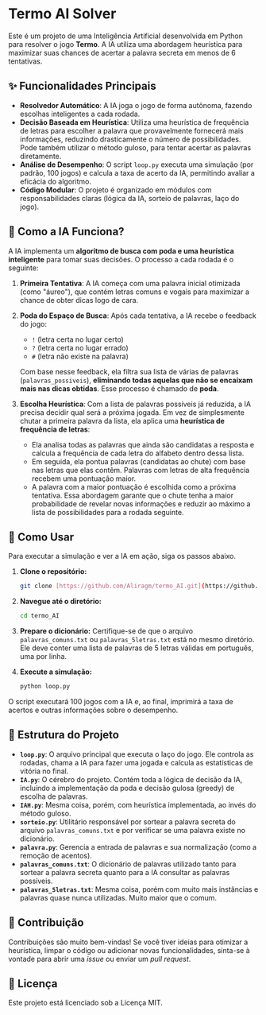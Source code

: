 # Termo AI Solver

Este é um projeto de uma Inteligência Artificial desenvolvida em Python para resolver o jogo **Termo**. A IA utiliza uma abordagem heurística para maximizar suas chances de acertar a palavra secreta em menos de 6 tentativas.

## ✨ Funcionalidades Principais

* **Resolvedor Automático**: A IA joga o jogo de forma autônoma, fazendo escolhas inteligentes a cada rodada.
* **Decisão Baseada em Heurística**: Utiliza uma heurística de frequência de letras para escolher a palavra que provavelmente fornecerá mais informações, reduzindo drasticamente o número de possibilidades. Pode também utilizar o método guloso, para tentar acertar as palavras diretamente.
* **Análise de Desempenho**: O script `loop.py` executa uma simulação (por padrão, 100 jogos) e calcula a taxa de acerto da IA, permitindo avaliar a eficácia do algoritmo.
* **Código Modular**: O projeto é organizado em módulos com responsabilidades claras (lógica da IA, sorteio de palavras, laço do jogo).

## 🧠 Como a IA Funciona?

A IA implementa um **algoritmo de busca com poda e uma heurística inteligente** para tomar suas decisões. O processo a cada rodada é o seguinte:

1.  **Primeira Tentativa**: A IA começa com uma palavra inicial otimizada (como "áureo"), que contém letras comuns e vogais para maximizar a chance de obter dicas logo de cara.

2.  **Poda do Espaço de Busca**: Após cada tentativa, a IA recebe o feedback do jogo:
    * `!` (letra certa no lugar certo)
    * `?` (letra certa no lugar errado)
    * `#` (letra não existe na palavra)

    Com base nesse feedback, ela filtra sua lista de várias de palavras (`palavras_possiveis`), **eliminando todas aquelas que não se encaixam mais nas dicas obtidas**. Esse processo é chamado de **poda**.

3.  **Escolha Heurística**: Com a lista de palavras possíveis já reduzida, a IA precisa decidir qual será a próxima jogada. Em vez de simplesmente chutar a primeira palavra da lista, ela aplica uma **heurística de frequência de letras**:
    * Ela analisa todas as palavras que ainda são candidatas a resposta e calcula a frequência de cada letra do alfabeto dentro dessa lista.
    * Em seguida, ela pontua palavras (candidatas ao chute) com base nas letras que elas contêm. Palavras com letras de alta frequência recebem uma pontuação maior.
    * A palavra com a maior pontuação é escolhida como a próxima tentativa. Essa abordagem garante que o chute tenha a maior probabilidade de revelar novas informações e reduzir ao máximo a lista de possibilidades para a rodada seguinte.

## 🚀 Como Usar

Para executar a simulação e ver a IA em ação, siga os passos abaixo.

1.  **Clone o repositório:**
    ```bash
    git clone [https://github.com/Aliragm/termo_AI.git](https://github.com/Aliragm/termo_AI.git)
    ```

2.  **Navegue até o diretório:**
    ```bash
    cd termo_AI
    ```

3.  **Prepare o dicionário:**
    Certifique-se de que o arquivo `palavras_comuns.txt` ou `palavras_5letras.txt` está no mesmo diretório. Ele deve conter uma lista de palavras de 5 letras válidas em português, uma por linha.

4.  **Execute a simulação:**
    ```bash
    python loop.py
    ```

O script executará 100 jogos com a IA e, ao final, imprimirá a taxa de acertos e outras informações sobre o desempenho.

## 📁 Estrutura do Projeto

* **`loop.py`**: O arquivo principal que executa o laço do jogo. Ele controla as rodadas, chama a IA para fazer uma jogada e calcula as estatísticas de vitória no final.
* **`IA.py`**: O cérebro do projeto. Contém toda a lógica de decisão da IA, incluindo a implementação da poda e decisão gulosa (greedy) de escolha de palavras.
* **`IAH.py`**: Mesma coisa, porém, com heurística implementada, ao invés do método guloso.
* **`sorteio.py`**: Utilitário responsável por sortear a palavra secreta do arquivo `palavras_comuns.txt` e por verificar se uma palavra existe no dicionário.
* **`palavra.py`**: Gerencia a entrada de palavras e sua normalização (como a remoção de acentos).
* **`palavras_comuns.txt`**: O dicionário de palavras utilizado tanto para sortear a palavra secreta quanto para a IA consultar as palavras possíveis.
* **`palavras_5letras.txt`**: Mesma coisa, porém com muito mais instâncias e palavras quase nunca utilizadas. Muito maior que o comum.

## 🤝 Contribuição

Contribuições são muito bem-vindas! Se você tiver ideias para otimizar a heurística, limpar o código ou adicionar novas funcionalidades, sinta-se à vontade para abrir uma *issue* ou enviar um *pull request*.

## 📄 Licença

Este projeto está licenciado sob a Licença MIT.